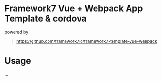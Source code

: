 # Framework7 Vue + Webpack App Template & cordova

powered by

> https://github.com/framework7io/framework7-template-vue-webpack


# Usage
...
